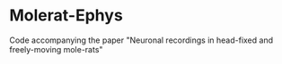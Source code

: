 # Molerat-Ephys
Code accompanying the paper "Neuronal recordings in head-fixed and freely-moving mole-rats"
